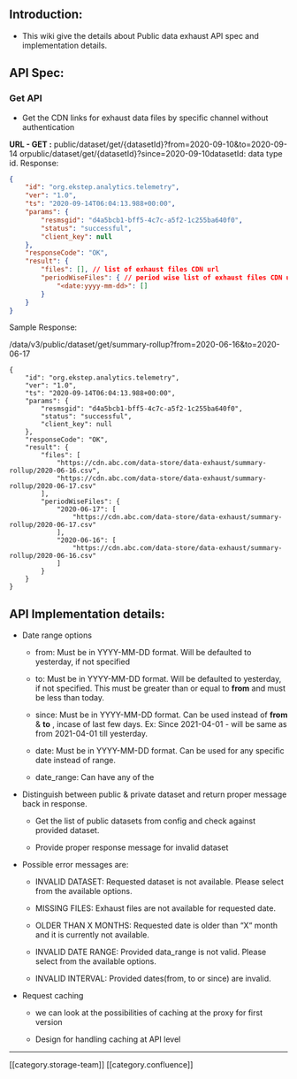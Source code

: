 
## Introduction:

* This wiki give the details about Public data exhaust API spec and implementation details.




## API Spec:

### Get API

* Get the CDN links for exhaust data files by specific channel without authentication



 **URL - GET :** public/dataset/get/{datasetId}?from=2020-09-10&to=2020-09-14 orpublic/dataset/get/{datasetId}?since=2020-09-10datasetId: data type id. Response:


```json
{
    "id": "org.ekstep.analytics.telemetry",
    "ver": "1.0",
    "ts": "2020-09-14T06:04:13.988+00:00",
    "params": {
        "resmsgid": "d4a5bcb1-bff5-4c7c-a5f2-1c255ba640f0",
        "status": "successful",
        "client_key": null
    },
    "responseCode": "OK",
    "result": {
        "files": [], // list of exhaust files CDN url 
        "periodWiseFiles": { // period wise list of exhaust files CDN url 
            "<date:yyyy-mm-dd>": []
        }
    }
}
```
Sample Response:

/data/v3/public/dataset/get/summary-rollup?from=2020-06-16&to=2020-06-17
```
{
    "id": "org.ekstep.analytics.telemetry",
    "ver": "1.0",
    "ts": "2020-09-14T06:04:13.988+00:00",
    "params": {
        "resmsgid": "d4a5bcb1-bff5-4c7c-a5f2-1c255ba640f0",
        "status": "successful",
        "client_key": null
    },
    "responseCode": "OK",
    "result": {
        "files": [
            "https://cdn.abc.com/data-store/data-exhaust/summary-rollup/2020-06-16.csv",
            "https://cdn.abc.com/data-store/data-exhaust/summary-rollup/2020-06-17.csv"
        ],
        "periodWiseFiles": {
            "2020-06-17": [
                "https://cdn.abc.com/data-store/data-exhaust/summary-rollup/2020-06-17.csv"
            ],
            "2020-06-16": [
                "https://cdn.abc.com/data-store/data-exhaust/summary-rollup/2020-06-16.csv"
            ]
        }
    }
}
```



## API Implementation details:

* Date range options


    * from: Must be in YYYY-MM-DD format. Will be defaulted to yesterday, if not specified


    * to: Must be in YYYY-MM-DD format. Will be defaulted to yesterday, if not specified. This must be greater than or equal to  **from**  and must be less than today.


    * since: Must be in YYYY-MM-DD format. Can be used instead of  **from**  &  **to** , incase of last few days. Ex: Since 2021-04-01 - will be same as from 2021-04-01 till yesterday.


    * date: Must be in YYYY-MM-DD format. Can be used for any specific date instead of range.


    * date_range: Can have any of the 



    
* Distinguish between public & private dataset and return proper message back in response.


    * Get the list of public datasets from config and check against provided dataset.


    * Provide proper response message for invalid dataset



    
* Possible error messages are:


    * INVALID DATASET: Requested dataset is not available. Please select from the available options.


    * MISSING FILES: Exhaust files are not available for requested date.


    * OLDER THAN X MONTHS: Requested date is older than “X“ month and it is currently not available.


    * INVALID DATE RANGE: Provided data_range is not valid. Please select from the available options.


    * INVALID INTERVAL: Provided dates(from, to or since) are invalid.



    
* Request caching 


    * we can look at the possibilities of caching at the proxy for first version


    * Design for handling caching at API level 



    



*****

[[category.storage-team]] 
[[category.confluence]] 
